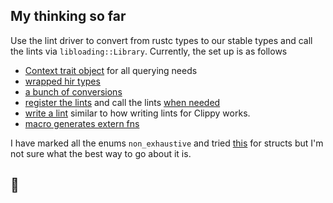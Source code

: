 ## My thinking so far

Use the lint driver to convert from rustc types to our stable types and call the lints via `libloading::Library`. Currently, the set up is as follows

- [Context trait object](https://github.com/DevinR528/pluggy/blob/b6be59349051fb80037c01ef1c780f8eac6c918b/driver/src/register.rs#L45) for all querying needs
- [wrapped hir types](https://github.com/DevinR528/pluggy/blob/b6be59349051fb80037c01ef1c780f8eac6c918b/pluggy_api/src/hir_def.rs)
- [a bunch of conversions](https://github.com/DevinR528/pluggy/blob/b6be59349051fb80037c01ef1c780f8eac6c918b/driver/src/register.rs#L33-L41)
- [register the lints](https://github.com/DevinR528/pluggy/blob/b6be59349051fb80037c01ef1c780f8eac6c918b/driver/src/register.rs#L761) and call the lints [when needed](https://github.com/DevinR528/pluggy/blob/b6be59349051fb80037c01ef1c780f8eac6c918b/driver/src/register.rs#L797)
- [write a lint](https://github.com/DevinR528/pluggy/blob/b6be59349051fb80037c01ef1c780f8eac6c918b/test_lint/src/lib.rs) similar to how writing lints for Clippy works.
- [macro generates extern fns](https://github.com/DevinR528/pluggy/blob/b6be59349051fb80037c01ef1c780f8eac6c918b/pluggy_api/src/lib.rs#L76)

I have marked all the enums `non_exhaustive` and tried [this](https://github.com/DevinR528/pluggy/blob/b6be59349051fb80037c01ef1c780f8eac6c918b/pluggy_api/src/hir_def.rs#L1088-L1107) for structs but I'm not sure what the best way to go about it is.

## 🤷
